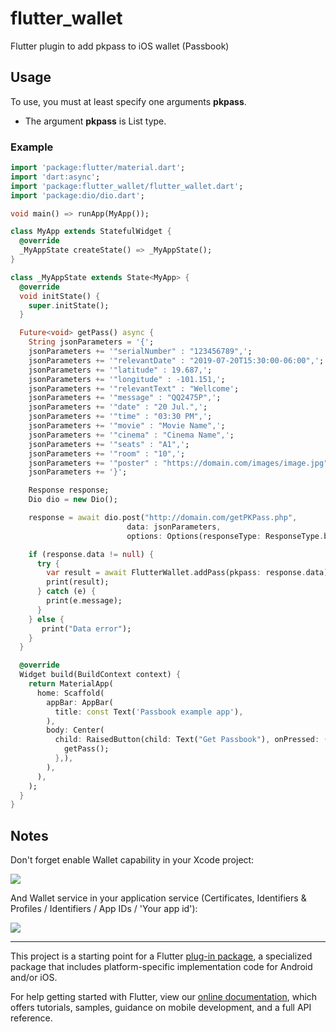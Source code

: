 # flutter_wallet

Flutter plugin to add pkpass to iOS wallet (Passbook)

## Usage

To use, you must at least specify one arguments **pkpass**.
* The argument **pkpass** is List<int> type.
  
### Example
  
```dart
import 'package:flutter/material.dart';
import 'dart:async';
import 'package:flutter_wallet/flutter_wallet.dart';
import 'package:dio/dio.dart';

void main() => runApp(MyApp());

class MyApp extends StatefulWidget {
  @override
  _MyAppState createState() => _MyAppState();
}

class _MyAppState extends State<MyApp> {
  @override
  void initState() {
    super.initState();
  }

  Future<void> getPass() async {
    String jsonParameters = '{';
    jsonParameters += '"serialNumber" : "123456789",';
    jsonParameters += '"relevantDate" : "2019-07-20T15:30:00-06:00",';
    jsonParameters += '"latitude" : 19.687,';
    jsonParameters += '"longitude" : -101.151,';
    jsonParameters += '"relevantText" : "Wellcome';
    jsonParameters += '"message" : "QQ2475P",';
    jsonParameters += '"date" : "20 Jul.",';
    jsonParameters += '"time" : "03:30 PM",';
    jsonParameters += '"movie" : "Movie Name",';
    jsonParameters += '"cinema" : "Cinema Name",';
    jsonParameters += '"seats" : "A1",';
    jsonParameters += '"room" : "10",';
    jsonParameters += '"poster" : "https://domain.com/images/image.jpg"';
    jsonParameters += '}';

    Response response;
    Dio dio = new Dio();

    response = await dio.post("http://domain.com/getPKPass.php", 
                          data: jsonParameters, 
                          options: Options(responseType: ResponseType.bytes));

    if (response.data != null) {
      try {
        var result = await FlutterWallet.addPass(pkpass: response.data);
        print(result);
      } catch (e) {
        print(e.message);
      }
    } else {
       print("Data error");
    }
  }

  @override
  Widget build(BuildContext context) {
    return MaterialApp(
      home: Scaffold(
        appBar: AppBar(
          title: const Text('Passbook example app'),
        ),
        body: Center(
          child: RaisedButton(child: Text("Get Passbook"), onPressed: () {
            getPass();
          },),
        ),
      ),
    );
  }
}
```

## Notes

Don't forget enable Wallet capability in your Xcode project:

![](https://github.com/vico-aguado/flutter_wallet/blob/master/capability.png)

And Wallet service in your application service 
(Certificates, Identifiers & Profiles / Identifiers / App IDs / 'Your app id'):

![](https://github.com/vico-aguado/flutter_wallet/blob/master/appService.png)

------------------------------------------------------------------------------

This project is a starting point for a Flutter
[plug-in package](https://flutter.io/developing-packages/),
a specialized package that includes platform-specific implementation code for
Android and/or iOS.

For help getting started with Flutter, view our 
[online documentation](https://flutter.io/docs), which offers tutorials, 
samples, guidance on mobile development, and a full API reference.
